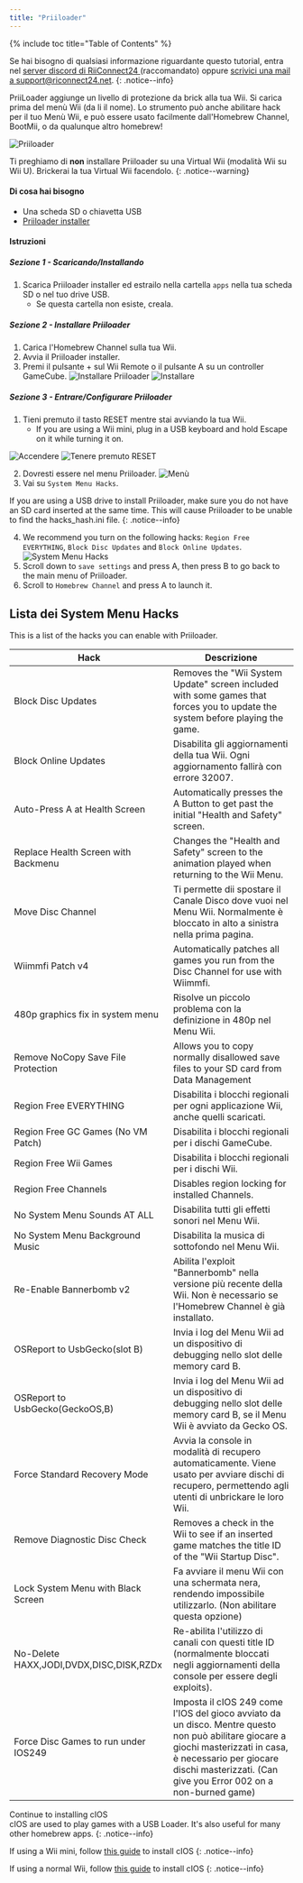 ```yaml
---
title: "Priiloader"
---
```


{% include toc title="Table of Contents" %}

Se hai bisogno di qualsiasi informazione riguardante questo tutorial, entra nel [server discord di RiiConnect24 ](https://discord.gg/rc24)(raccomandato) oppure [scrivici una mail a support@riconnect24.net](mailto:support@riiconnect24.net).
{: .notice--info}

PriiLoader aggiunge un livello di protezione da brick alla tua Wii. Si carica prima del menù Wii (da li il nome). Lo strumento può anche abilitare hack per il tuo Menù Wii, e può essere usato facilmente dall'Homebrew Channel, BootMii, o da qualunque altro homebrew!

![Priiloader](/images/priiloader.jpg)

Ti preghiamo di **non** installare Priiloader su una Virtual Wii (modalità Wii su Wii U). Brickerai la tua Virtual Wii facendolo.
{: .notice--warning}

#### Di cosa hai bisogno
* Una scheda SD o chiavetta USB
* [Priiloader installer](assets/files/Priiloader_v0_9_1.zip)

#### Istruzioni
##### Sezione 1 - Scaricando/Installando

1. Scarica Priiloader installer ed estrailo nella cartella `apps` nella tua scheda SD o nel tuo drive USB.
    * Se questa cartella non esiste, creala.

##### Sezione 2 - Installare Priiloader

1. Carica l'Homebrew Channel sulla tua Wii.
2. Avvia il Priiloader installer.
3. Premi il pulsante + sul Wii Remote o il pulsante A su un controller GameCube. ![Installare Priiloader](/images/Priiloader/installer.png) ![Installare](/images/Priiloader/installing.png)

##### Sezione 3 - Entrare/Configurare Priiloader

1. Tieni premuto il tasto RESET mentre stai avviando la tua Wii.
    * If you are using a Wii mini, plug in a USB keyboard and hold Escape on it while turning it on.

![Accendere](/images/Priiloader/on.jpg) ![Tenere premuto RESET](/images/Priiloader/reset.jpg)

2. Dovresti essere nel menu Priiloader. ![Menù](/images/Priiloader/mainmenu.png)
3. Vai su `System Menu Hacks`.

If you are using a USB drive to install Priiloader, make sure you do not have an SD card inserted at the same time. This will cause Priiloader to be unable to find the hacks_hash.ini file.
{: .notice--info}

4. We recommend you turn on the following hacks: `Region Free EVERYTHING`, `Block Disc Updates` and `Block Online Updates`. ![System Menu Hacks](/images/Priiloader/hacks.png)
1. Scroll down to `save settings` and press A, then press B to go back to the main menu of Priiloader.
1. Scroll to `Homebrew Channel` and press A to launch it.

## Lista dei System Menu Hacks

This is a list of the hacks you can enable with Priiloader.

| Hack                                    | Descrizione                                                                                                                                                                                                                      |
| --------------------------------------- | -------------------------------------------------------------------------------------------------------------------------------------------------------------------------------------------------------------------------------- |
| Block Disc Updates                      | Removes the "Wii System Update" screen included with some games that forces you to update the system before playing the game.                                                                                                    |
| Block Online Updates                    | Disabilita gli aggiornamenti della tua Wii. Ogni aggiornamento fallirà con errore 32007.                                                                                                                                         |
| Auto-Press A at Health Screen           | Automatically presses the A Button to get past the initial "Health and Safety" screen.                                                                                                                                           |
| Replace Health Screen with Backmenu     | Changes the "Health and Safety" screen to the animation played when returning to the Wii Menu.                                                                                                                                   |
| Move Disc Channel                       | Ti permette dii spostare il Canale Disco dove vuoi nel Menu Wii. Normalmente è bloccato in alto a sinistra nella prima pagina.                                                                                                   |
| Wiimmfi Patch v4                        | Automatically patches all games you run from the Disc Channel for use with Wiimmfi.                                                                                                                                              |
| 480p graphics fix in system menu        | Risolve un piccolo problema con la definizione in 480p nel Menu Wii.                                                                                                                                                             |
| Remove NoCopy Save File Protection      | Allows you to copy normally disallowed save files to your SD card from Data Management                                                                                                                                           |
| Region Free EVERYTHING                  | Disabilita i blocchi regionali per ogni applicazione Wii, anche quelli scaricati.                                                                                                                                                |
| Region Free GC Games (No VM Patch)      | Disabilita i blocchi regionali per i dischi GameCube.                                                                                                                                                                            |
| Region Free Wii Games                   | Disabilita i blocchi regionali per i dischi Wii.                                                                                                                                                                                 |
| Region Free Channels                    | Disables region locking for installed Channels.                                                                                                                                                                                  |
| No System Menu Sounds AT ALL            | Disabilita tutti gli effetti sonori nel Menu Wii.                                                                                                                                                                                |
| No System Menu Background Music         | Disabilita la musica di sottofondo nel Menu Wii.                                                                                                                                                                                 |
| Re-Enable Bannerbomb v2                 | Abilita l'exploit "Bannerbomb" nella versione più recente della Wii. Non è necessario se l'Homebrew Channel è già installato.                                                                                                    |
| OSReport to UsbGecko(slot B)            | Invia i log del Menu Wii ad un dispositivo di debugging nello slot delle memory card B.                                                                                                                                          |
| OSReport to UsbGecko(GeckoOS,B)         | Invia i log del Menu Wii ad un dispositivo di debugging nello slot delle memory card B, se il Menu Wii è avviato da Gecko OS.                                                                                                    |
| Force Standard Recovery Mode            | Avvia la console in modalità di recupero automaticamente. Viene usato per avviare dischi di recupero, permettendo agli utenti di unbrickare le loro Wii.                                                                         |
| Remove Diagnostic Disc Check            | Removes a check in the Wii to see if an inserted game matches the title ID of the "Wii Startup Disc".                                                                                                                            |
| Lock System Menu with Black Screen      | Fa avviare il menu Wii con una schermata nera, rendendo impossibile utilizzarlo. (Non abilitare questa opzione)                                                                                                                  |
| No-Delete HAXX,JODI,DVDX,DISC,DISK,RZDx | Re-abilita l'utilizzo di canali con questi title ID (normalmente bloccati negli aggiornamenti della console per essere degli exploits).                                                                                          |
| Force Disc Games to run under IOS249    | Imposta il cIOS 249 come l'IOS del gioco avviato da un disco. Mentre questo non può abilitare giocare a giochi masterizzati in casa, è necessario per giocare dischi masterizzati. (Can give you Error 002 on a non-burned game) |


Continue to installing cIOS<br> cIOS are used to play games with a USB Loader. It's also useful for many other homebrew apps.
{: .notice--info}

If using a Wii mini, follow [this guide](cios-mini) to install cIOS
{: .notice--info}

If using a normal Wii, follow [this guide](cios) to install cIOS
{: .notice--info}

